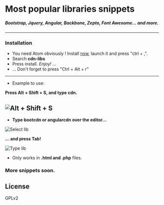 <!-- hosted-libs package

¡Quickly insert hosted libraries! -->


# **Most popular libraries snippets**
##### Bootstrap, Jquery, Angular, Backbone, Zepto, Font Awesome... and more.
----

### Installation

- You need Atom obviously ! Install [now](https://atom.io/), launch it and press "ctrl + ,".
- Search **cdn-libs**
- Press install. *Enjoy!* ...
- ... Don't forget to press "Ctrl + Alt + r"

----
- Example to use:

**Press Alt + Shift + S, and type cdn.**

![Alt + Shift + S](http://s16.postimg.org/qr3zjvput/cap_Atom_Pack2.png)
----

- **Type bootcdn or angularcdn over the editor...**

![Select lib](http://s18.postimg.org/xh0e3rf15/cap_Atom_Pack1.png)

**... and press Tab!**

![Type lib](http://s30.postimg.org/iu78ljepd/cap_Atom_Pack.png)


-  Only works in **.html and .php** files.


### More snippets soon.

License
-----
GPLv2
